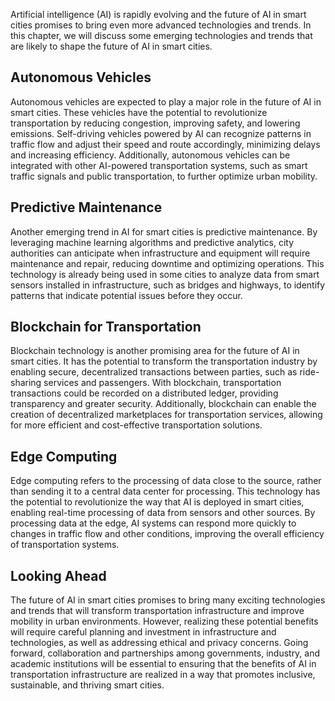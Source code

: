 
Artificial intelligence (AI) is rapidly evolving and the future of AI in smart cities promises to bring even more advanced technologies and trends. In this chapter, we will discuss some emerging technologies and trends that are likely to shape the future of AI in smart cities.

Autonomous Vehicles
-------------------

Autonomous vehicles are expected to play a major role in the future of AI in smart cities. These vehicles have the potential to revolutionize transportation by reducing congestion, improving safety, and lowering emissions. Self-driving vehicles powered by AI can recognize patterns in traffic flow and adjust their speed and route accordingly, minimizing delays and increasing efficiency. Additionally, autonomous vehicles can be integrated with other AI-powered transportation systems, such as smart traffic signals and public transportation, to further optimize urban mobility.

Predictive Maintenance
----------------------

Another emerging trend in AI for smart cities is predictive maintenance. By leveraging machine learning algorithms and predictive analytics, city authorities can anticipate when infrastructure and equipment will require maintenance and repair, reducing downtime and optimizing operations. This technology is already being used in some cities to analyze data from smart sensors installed in infrastructure, such as bridges and highways, to identify patterns that indicate potential issues before they occur.

Blockchain for Transportation
-----------------------------

Blockchain technology is another promising area for the future of AI in smart cities. It has the potential to transform the transportation industry by enabling secure, decentralized transactions between parties, such as ride-sharing services and passengers. With blockchain, transportation transactions could be recorded on a distributed ledger, providing transparency and greater security. Additionally, blockchain can enable the creation of decentralized marketplaces for transportation services, allowing for more efficient and cost-effective transportation solutions.

Edge Computing
--------------

Edge computing refers to the processing of data close to the source, rather than sending it to a central data center for processing. This technology has the potential to revolutionize the way that AI is deployed in smart cities, enabling real-time processing of data from sensors and other sources. By processing data at the edge, AI systems can respond more quickly to changes in traffic flow and other conditions, improving the overall efficiency of transportation systems.

Looking Ahead
-------------

The future of AI in smart cities promises to bring many exciting technologies and trends that will transform transportation infrastructure and improve mobility in urban environments. However, realizing these potential benefits will require careful planning and investment in infrastructure and technologies, as well as addressing ethical and privacy concerns. Going forward, collaboration and partnerships among governments, industry, and academic institutions will be essential to ensuring that the benefits of AI in transportation infrastructure are realized in a way that promotes inclusive, sustainable, and thriving smart cities.
